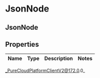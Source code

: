 # JsonNode

## JsonNode

## Properties

|Name | Type | Description | Notes|
|------------ | ------------- | ------------- | -------------|



_PureCloudPlatformClientV2@172.0.0_
